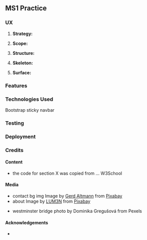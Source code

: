 ## MS1 Practice

### UX

1. **Strategy:**

2. **Scope:**

3. **Structure:**

4. **Skeleton:**

5. **Surface:**

### Features

### Technologies Used

Bootstrap
sticky navbar

### Testing

### Deployment

### Credits

#### Content

- the code for section X was copied from ...
W3School

#### Media

- contact bg img Image by <a href="https://pixabay.com/users/geralt-9301/?utm_source=link-attribution&amp;utm_medium=referral&amp;utm_campaign=image&amp;utm_content=2944064">Gerd Altmann</a> from <a href="https://pixabay.com/?utm_source=link-attribution&amp;utm_medium=referral&amp;utm_campaign=image&amp;utm_content=2944064">Pixabay</a>
- about Image by <a href="https://pixabay.com/users/LUM3N-1066559/?utm_source=link-attribution&amp;utm_medium=referral&amp;utm_campaign=image&amp;utm_content=1949192">LUM3N</a> from <a href="https://pixabay.com/?utm_source=link-attribution&amp;utm_medium=referral&amp;utm_campaign=image&amp;utm_content=1949192">Pixabay</a>
* westminster bridge photo by Dominika Gregušová from Pexels

#### Acknowledgements

-
